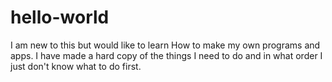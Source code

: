# hello-world
I am new to this but would like to learn
How to make my own programs and apps.
I have made a hard copy of the things
I need to do and in what order I just
don't know what to do first.
